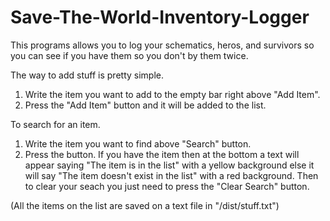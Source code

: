 # Save-The-World-Inventory-Logger
This programs allows you to log your schematics, heros, and survivors so you can see if you have them so you don't by them twice.


The way to add stuff is pretty simple.
1. Write the item you want to add to the empty bar right above "Add Item".
2. Press the "Add Item" button and it will be added to the list.

To search for an item.
1. Write the item you want to find above "Search" button.
2. Press the button.
If you have the item then at the bottom a text will appear saying "The item is in the list" with a yellow background else it will say "The item doesn't exist in the list" with a red background.
Then to clear your seach you just need to press the "Clear Search" button.

(All the items on the list are saved on a text file in "/dist/stuff.txt")

